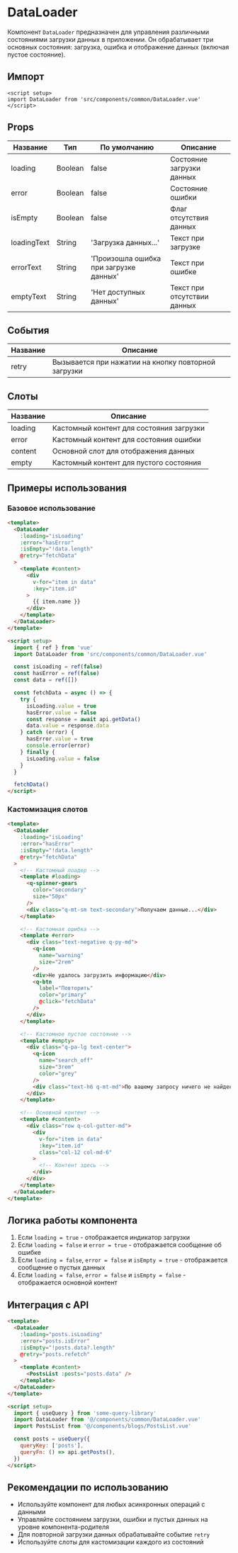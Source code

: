 # DataLoader

Компонент `DataLoader` предназначен для управления различными состояниями загрузки данных в приложении. Он обрабатывает три основных состояния: загрузка, ошибка и отображение данных (включая пустое состояние).

## Импорт

```vue
<script setup>
import DataLoader from 'src/components/common/DataLoader.vue'
</script>
```

## Props

| Название    | Тип     | По умолчанию                           | Описание                    |
| ----------- | ------- | -------------------------------------- | --------------------------- |
| loading     | Boolean | false                                  | Состояние загрузки данных   |
| error       | Boolean | false                                  | Состояние ошибки            |
| isEmpty     | Boolean | false                                  | Флаг отсутствия данных      |
| loadingText | String  | 'Загрузка данных...'                   | Текст при загрузке          |
| errorText   | String  | 'Произошла ошибка при загрузке данных' | Текст при ошибке            |
| emptyText   | String  | 'Нет доступных данных'                 | Текст при отсутствии данных |

## События

| Название | Описание                                            |
| -------- | --------------------------------------------------- |
| retry    | Вызывается при нажатии на кнопку повторной загрузки |

## Слоты

| Название | Описание                                 |
| -------- | ---------------------------------------- |
| loading  | Кастомный контент для состояния загрузки |
| error    | Кастомный контент для состояния ошибки   |
| content  | Основной слот для отображения данных     |
| empty    | Кастомный контент для пустого состояния  |

## Примеры использования

### Базовое использование

```html
<template>
  <DataLoader
    :loading="isLoading"
    :error="hasError"
    :isEmpty="!data.length"
    @retry="fetchData"
  >
    <template #content>
      <div
        v-for="item in data"
        :key="item.id"
      >
        {{ item.name }}
      </div>
    </template>
  </DataLoader>
</template>

<script setup>
  import { ref } from 'vue'
  import DataLoader from 'src/components/common/DataLoader.vue'

  const isLoading = ref(false)
  const hasError = ref(false)
  const data = ref([])

  const fetchData = async () => {
    try {
      isLoading.value = true
      hasError.value = false
      const response = await api.getData()
      data.value = response.data
    } catch (error) {
      hasError.value = true
      console.error(error)
    } finally {
      isLoading.value = false
    }
  }

  fetchData()
</script>
```

### Кастомизация слотов

```html
<template>
  <DataLoader
    :loading="isLoading"
    :error="hasError"
    :isEmpty="!data.length"
    @retry="fetchData"
  >
    <!-- Кастомный лоадер -->
    <template #loading>
      <q-spinner-gears
        color="secondary"
        size="50px"
      />
      <div class="q-mt-sm text-secondary">Получаем данные...</div>
    </template>

    <!-- Кастомная ошибка -->
    <template #error>
      <div class="text-negative q-py-md">
        <q-icon
          name="warning"
          size="2rem"
        />
        <div>Не удалось загрузить информацию</div>
        <q-btn
          label="Повторить"
          color="primary"
          @click="fetchData"
        />
      </div>
    </template>

    <!-- Кастомное пустое состояние -->
    <template #empty>
      <div class="q-pa-lg text-center">
        <q-icon
          name="search_off"
          size="3rem"
          color="grey"
        />
        <div class="text-h6 q-mt-md">По вашему запросу ничего не найдено</div>
      </div>
    </template>

    <!-- Основной контент -->
    <template #content>
      <div class="row q-col-gutter-md">
        <div
          v-for="item in data"
          :key="item.id"
          class="col-12 col-md-6"
        >
          <!-- Контент здесь -->
        </div>
      </div>
    </template>
  </DataLoader>
</template>
```

## Логика работы компонента

1. Если `loading = true` - отображается индикатор загрузки
2. Если `loading = false` и `error = true` - отображается сообщение об ошибке
3. Если `loading = false`, `error = false` и `isEmpty = true` - отображается сообщение о пустых данных
4. Если `loading = false`, `error = false` и `isEmpty = false` - отображается основной контент

## Интеграция с API

```html
<template>
  <DataLoader
    :loading="posts.isLoading"
    :error="posts.isError"
    :isEmpty="!posts.data?.length"
    @retry="posts.refetch"
  >
    <template #content>
      <PostsList :posts="posts.data" />
    </template>
  </DataLoader>
</template>

<script setup>
  import { useQuery } from 'some-query-library'
  import DataLoader from '@/components/common/DataLoader.vue'
  import PostsList from '@/components/blogs/PostsList.vue'

  const posts = useQuery({
    queryKey: ['posts'],
    queryFn: () => api.getPosts(),
  })
</script>
```

## Рекомендации по использованию

- Используйте компонент для любых асинхронных операций с данными
- Управляйте состоянием загрузки, ошибки и пустых данных на уровне компонента-родителя
- Для повторной загрузки данных обрабатывайте событие `retry`
- Используйте слоты для кастомизации каждого из состояний
